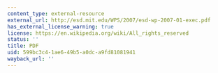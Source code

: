 ```yaml
---
content_type: external-resource
external_url: http://esd.mit.edu/WPS/2007/esd-wp-2007-01-exec.pdf
has_external_license_warning: true
license: https://en.wikipedia.org/wiki/All_rights_reserved
status: ''
title: PDF
uid: 599bc3c4-1ae6-49b5-a0dc-a9fd81081941
wayback_url: ''
---
```

